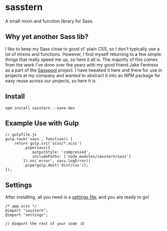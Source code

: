 # sasstern
A small mixin and function library for Sass.

## Why yet another Sass lib?
I like to keep my Sass close to good ol' plain CSS, so I don't typically use a lot of mixins and functions. However, I find myself returning to a few simple things that really speed me up, so here it all is. The majority of this comes from the work I've done over the years with my good friend Jake Fentress as a part of the [Sasspool](https://github.com/guerillalabs/Sasspool) project. I have tweaked it here and there for use in projects at my company and wanted to abstract it into an NPM package for easy reuse across our projects, so here it is.


## Install
`npm install sasstern --save-dev`


## Example Use with Gulp
```
// gulpfile.js
gulp.task('sass', function() {
    return gulp.src('scss/*.scss')
        .pipe(sass({
            outputStyle: 'compressed',
            includePaths: ['node_modules/sasstern/sass']
        }).on('error', sass.logError))
        .pipe(gulp.dest('dist/css'));
});
```

## Settings
After installing, all you need is a [settings file](https://github.com/nerdpruitt/sasstern/blob/master/_settings.scss), and you are ready to go!

```
/* app.scss */
@import "sasstern";
@import "settings";

// @import the rest of your code :D
```
